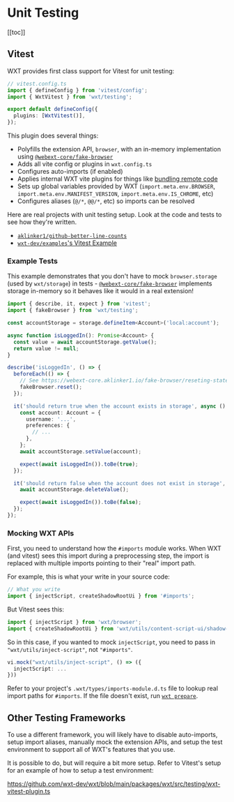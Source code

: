 # Unit Testing

[[toc]]

## Vitest

WXT provides first class support for Vitest for unit testing:

```ts
// vitest.config.ts
import { defineConfig } from 'vitest/config';
import { WxtVitest } from 'wxt/testing';

export default defineConfig({
  plugins: [WxtVitest()],
});
```

This plugin does several things:

- Polyfills the extension API, `browser`, with an in-memory implementation using [`@webext-core/fake-browser`](https://webext-core.aklinker1.io/fake-browser/installation)
- Adds all vite config or plugins in `wxt.config.ts`
- Configures auto-imports (if enabled)
- Applies internal WXT vite plugins for things like [bundling remote code](/guide/essentials/remote-code)
- Sets up global variables provided by WXT (`import.meta.env.BROWSER`, `import.meta.env.MANIFEST_VERSION`, `import.meta.env.IS_CHROME`, etc)
- Configures aliases (`@/*`, `@@/*`, etc) so imports can be resolved

Here are real projects with unit testing setup. Look at the code and tests to see how they're written.

- [`aklinker1/github-better-line-counts`](https://github.com/aklinker1/github-better-line-counts)
- [`wxt-dev/examples`'s Vitest Example](https://github.com/wxt-dev/examples/tree/main/examples/vitest-unit-testing)

### Example Tests

This example demonstrates that you don't have to mock `browser.storage` (used by `wxt/storage`) in tests - [`@webext-core/fake-browser`](https://webext-core.aklinker1.io/fake-browser/installation) implements storage in-memory so it behaves like it would in a real extension!

```ts
import { describe, it, expect } from 'vitest';
import { fakeBrowser } from 'wxt/testing';

const accountStorage = storage.defineItem<Account>('local:account');

async function isLoggedIn(): Promise<Account> {
  const value = await accountStorage.getValue();
  return value != null;
}

describe('isLoggedIn', () => {
  beforeEach(() => {
    // See https://webext-core.aklinker1.io/fake-browser/reseting-state
    fakeBrowser.reset();
  });

  it('should return true when the account exists in storage', async () => {
    const account: Account = {
      username: '...',
      preferences: {
        // ...
      },
    };
    await accountStorage.setValue(account);

    expect(await isLoggedIn()).toBe(true);
  });

  it('should return false when the account does not exist in storage', async () => {
    await accountStorage.deleteValue();

    expect(await isLoggedIn()).toBe(false);
  });
});
```

### Mocking WXT APIs

First, you need to understand how the `#imports` module works. When WXT (and vitest) sees this import during a preprocessing step, the import is replaced with multiple imports pointing to their "real" import path.

For example, this is what your write in your source code:

```ts
// What you write
import { injectScript, createShadowRootUi } from '#imports';
```

But Vitest sees this:

```ts
import { injectScript } from 'wxt/browser';
import { createShadowRootUi } from 'wxt/utils/content-script-ui/shadow-root';
```

So in this case, if you wanted to mock `injectScript`, you need to pass in `"wxt/utils/inject-script"`, not `"#imports"`.

```ts
vi.mock("wxt/utils/inject-script", () => ({
  injectScript: ...
}))
```

Refer to your project's `.wxt/types/imports-module.d.ts` file to lookup real import paths for `#imports`. If the file doesn't exist, run [`wxt prepare`](/guide/essentials/config/typescript).

## Other Testing Frameworks

To use a different framework, you will likely have to disable auto-imports, setup import aliases, manually mock the extension APIs, and setup the test environment to support all of WXT's features that you use.

It is possible to do, but will require a bit more setup. Refer to Vitest's setup for an example of how to setup a test environment:

https://github.com/wxt-dev/wxt/blob/main/packages/wxt/src/testing/wxt-vitest-plugin.ts
